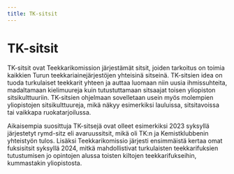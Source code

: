 ```yaml
---
title: TK-sitsit
---
```

# TK-sitsit


TK-sitsit ovat Teekkarikomission järjestämät sitsit, joiden tarkoitus on toimia kaikkien Turun teekkariainejärjestöjen yhteisinä sitseinä. TK-sitsien idea on tuoda turkulaiset teekkarit yhteen ja auttaa luomaan niin uusia ihmissuhteita, madaltamaan kielimuureja kuin tutustuttamaan sitsaajat toisen yliopiston sitsikulttuuriin. TK-sitsien ohjelmaan sovelletaan usein myös molempien yliopistojen sitsikulttuureja, mikä näkyy esimerkiksi lauluissa, sitsitavoissa tai vaikkapa ruokatarjoilussa. 



Aikaisempia suosittuja TK-sitsejä ovat olleet esimerkiksi 2023 syksyllä järjestetyt rymd-sitz eli avaruussitsit, mikä oli TK:n ja Kemistklubbenin yhteistyön tulos. Lisäksi Teekkarikomissio järjesti ensimmäistä kertaa omat fuksisitsit syksyllä 2024, mitkä mahdollistivat turkulaisten teekkarifuksien tutustumisen jo opintojen alussa toisten kiltojen teekkarifukseihin, kummastakin yliopistosta.
